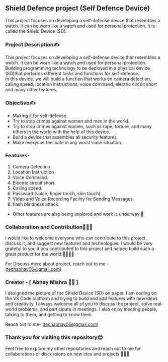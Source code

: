 
## Shield Defence project (Self Defence Device)

This project focuses on developing a self-defense device that resembles a watch. It can be worn like a watch and used for personal protection. 
It is called the Shield Device (SD).

### Project Description✍️
This project focuses on developing a self-defense device that resembles a watch. 
It can be worn like a watch and used for personal protection. 
Building programming technology to be deployed in a physical device (SD)that performs different tasks and functions for self-defense.  
In this device, we will build a function that works on camera detection, calling speed, location instructions, voice command, electric circuit short and many other features.
 
### Objective✍️
- Making it for self-defense.
- Try to stop crimes against women and men in the world.
- Try to stop crimes against women, such as rape, torture, and many others in the world with the help of this device.
- Build a device that assembles all security features.
- Make everyone feel safe in any worst-case situation.

### Features-
1. Camera Detection.
2. Location Instruction.
3. Voice Command.
4. Electric circuit short.
5. Calling speed.
6. Password (voice, finger touch, skin touch).
7. Video and Voice Recording Facility for Sending Messages.
8. flash blindness attack.

- Other features are also being explored and work is underway.🚀

### Collaboration and Contribution🤝🧑‍💻

I would like to welcome everyone who can contribute to this project, discuss it, and suggest new features and technologies. I would be very grateful to you if you contributed to this project and helped build such a great product for the world.🤝🧑‍💻🚀

For Discuss more about project, reach out to me - (techabhay06@gmail.com)

### Creator - [ Abhay Mishra 🧑‍💻 ]

I designed the picture of the Shield Device (SD) on paper. I am coding on the VS Code platform and trying to build and add features with new ideas and creativity. I always welcome all of you to discuss the project, solve real-world problems, and participate in meetings. I also enjoy meeting people, talking to them, and getting to know them.

Reach out to me- (techabhay06@gmail.com)

### Thank you for visiting this repository😊

Feel free to explore my other repositories and reach out to me for collaborations or discussions on new idea and projects.🤝😊🚀